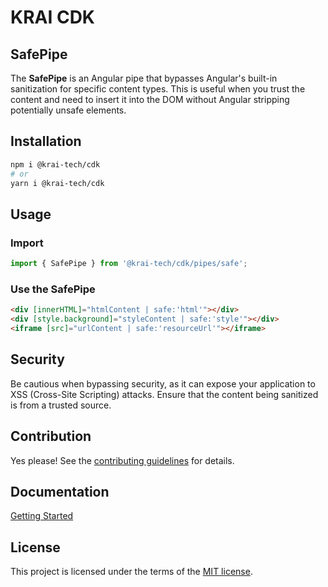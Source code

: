 # KRAI CDK
## SafePipe

The **SafePipe** is an Angular pipe that bypasses Angular's built-in sanitization for specific content types. This is useful when you trust the content and need to insert it into the DOM without Angular stripping potentially unsafe elements.

## Installation

```bash
npm i @krai-tech/cdk
# or
yarn i @krai-tech/cdk
```

## Usage

### Import

```ts
import { SafePipe } from '@krai-tech/cdk/pipes/safe';
```

### Use the SafePipe

```html
<div [innerHTML]="htmlContent | safe:'html'"></div>
<div [style.background]="styleContent | safe:'style'"></div>
<iframe [src]="urlContent | safe:'resourceUrl'"></iframe>
```

## Security

Be cautious when bypassing security, as it can expose your application to XSS (Cross-Site Scripting) attacks. Ensure that the content being sanitized is from a trusted source.

## Contribution

Yes please! See the
[contributing guidelines](https://krai-kit.dev/en/docs/contribution)
for details.

## Documentation

[Getting Started](https://krai-kit.dev/en/docs/getting-started)

## License

This project is licensed under the terms of the
[MIT license](https://github.com/krai-tech/krai-kit/blob/master/LICENSE).
